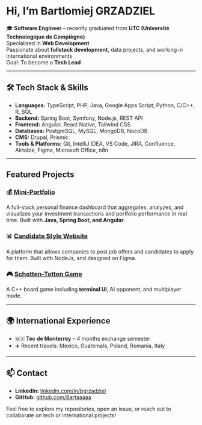# Hi, I’m Bartlomiej GRZADZIEL

🎓 **Software Engineer** – recently graduated from **UTC (Université Technologique de Compiègne)**  
Specialized in **Web Development**  
Passionate about **fullstack development**, data projects, and working in international environments  
Goal: To become a **Tech Lead**

---

## 🛠️ Tech Stack & Skills

- **Languages:** TypeScript, PHP, Java, Google Apps Script, Python, C/C++, R, SQL  
- **Backend:** Spring Boot, Symfony, Node.js, REST API  
- **Frontend:** Angular, React Native, Tailwind CSS  
- **Databases:** PostgreSQL, MySQL, MongoDB, NocoDB  
- **CMS:** Drupal, Prismic  
- **Tools & Platforms:** Git, IntelliJ IDEA, VS Code, JIRA, Confluence, Airtable, Figma, Microsoft Office, n8n  

---

## Featured Projects

### 💰 [Mini-Portfolio](https://github.com/orgs/qsb-mini-portfolio/repositories)
A full-stack personal finance dashboard that aggregates, analyzes, and visualizes your investment transactions and portfolio performance in real time. Built with **Java, Spring Boot, and Angular**.

### 📊 [Candidate Style Website](https://github.com/Bartaaaaa/SR10_Projet)
A platform that allows companies to post job offers and candidates to apply for them. Built with NodeJs, and designed on Figma.

### 🎮 [Schotten-Totten Game](https://github.com/Bartaaaaa/Schotten-Totten-Game_)
A C++ board game including **terminal UI**, AI opponent, and multiplayer mode. 

---

## 🌍 International Experience

- 🇲🇽 **Tec de Monterrey** – 4 months exchange semester  
- ✈️ Recent travels: Mexico, Guatemala, Poland, Romania, Italy  

---

## 📫 Contact

- **LinkedIn:** [linkedin.com/in/bgrzadziel](https://www.linkedin.com/in/bgrzadziel/)  
- **GitHub:** [github.com/Bartaaaaa](https://github.com/Bartaaaaa)  

Feel free to explore my repositories, open an issue, or reach out to collaborate on tech or international projects!

